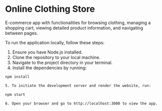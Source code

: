 # Online Clothing Store

E-commerce app with functionalities for browsing clothing, managing a shopping cart, viewing detailed
product information, and navigating between pages.

To run the application locally, follow these steps:
1. Ensure you have Node.js installed.
2. Clone the repository to your local machine.
3. Navigate to the project directory in your terminal.
4. Install the dependencies by running:

  ```bash
  npm install

5. To initiate the development server and render the website, run:

  npm start 
  
6. Open your browser and go to http://localhost:3000 to view the app.
